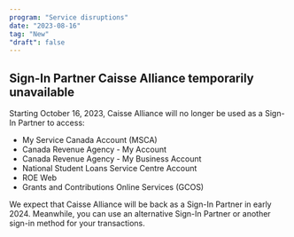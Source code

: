 ```yaml
---
program: "Service disruptions"
date: "2023-08-16"
tag: "New"
"draft": false
---
```


## Sign-In Partner Caisse Alliance temporarily unavailable

Starting October 16, 2023, Caisse Alliance will no longer be used as a Sign-In Partner to access: 

- My Service Canada Account (MSCA)
- Canada Revenue Agency - My Account
- Canada Revenue Agency - My Business Account 
- National Student Loans Service Centre Account
- ROE Web
- Grants and Contributions Online Services (GCOS)

We expect that Caisse Alliance will be back as a Sign-In Partner in early 2024. Meanwhile, you can use an alternative Sign-In Partner or another sign-in method for your transactions.
